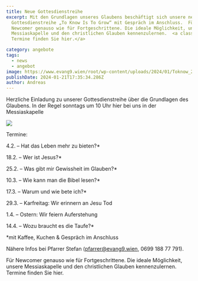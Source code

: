 ```yaml
---
title: Neue Gottesdienstreihe
excerpt: Mit den Grundlagen unseres Glaubens beschäftigt sich unsere neue
  Gottesdienstreihe „To Know Is To Grow“ mit Gespräch im Anschluss.  Für
  Newcomer genauso wie für Fortgeschrittene. Die ideale Möglichkeit, unsere
  Messiaskapelle und den christlichen Glauben kennenzulernen.  <a class="text-muted underline dark:text-slate-400 font-medium" href="/pages/angebote/angebote#neue-gottesdienstreihe">
  Termine finden Sie hier.</a>

category: angebote
tags:
  - news
  - angebot
image: https://www.evang9.wien/root/wp-content/uploads/2024/01/Toknow_200.jpg
publishDate: 2024-01-21T17:35:34.286Z
author: Andreas
---
```


Herzliche Einladung zu unserer Gottesdienstreihe über die Grundlagen des Glaubens. In der Regel sonntags um 10 Uhr hier bei uns in der Messiaskapelle

![](https://www.evang9.wien/root/wp-content/uploads/2024/01/240120_to-know-is-to-grow-724x1024.png)

Termine:

4.2. – Hat das Leben mehr zu bieten?\*

18.2. – Wer ist Jesus?\*

25.2. – Was gibt mir Gewissheit im Glauben?\*

10.3. – Wie kann man die Bibel lesen?\*

17.3. – Warum und wie bete ich?\*

29.3. – Karfreitag: Wir erinnern an Jesu Tod

1.4. – Ostern: Wir feiern Auferstehung

14.4. – Wozu braucht es die Taufe?\*

\*mit Kaffee, Kuchen & Gespräch im Anschluss

Nähere Infos bei Pfarrer Stefan (pfarrer@evang9.wien, 0699 188 77 791).

Für Newcomer genauso wie für Fortgeschrittene. Die ideale Möglichkeit, unsere Messiaskapelle und den christlichen Glauben kennenzulernen. Termine finden Sie hier.
